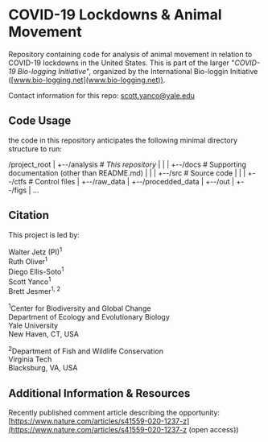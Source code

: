 # COVID-19 Lockdowns & Animal Movement

Repository containing code for analysis of animal movement in relation to COVID-19 lockdowns in the United States. This is part of the larger "*COVID-19 Bio-logging Initiative*", organized by the International Bio-loggin Initiative ([www.bio-logging.net](www.bio-logging.net)).

Contact information for this repo:  scott.yanco@yale.edu

## Code Usage

the code in this repository anticipates the following minimal directory structure to run:

/project_root
  |
  +--/analysis        # *This repository*
  |   |
  |   +--/docs   # Supporting documentation (other than README.md)
  |   |
  |   +--/src    # Source code
  |   |
  |   +--/ctfs   # Control files
  |
  +--/raw_data
  |
  +--/procedded_data
  |
  +--/out
  |
  +--/figs
  |
  ...

## Citation
This project is led by:

Walter Jetz (PI)<sup>1</sup>  
Ruth Oliver<sup>1</sup>  
Diego Ellis-Soto<sup>1</sup>  
Scott Yanco<sup>1</sup>  
Brett Jesmer<sup>1, 2</sup>  

<sup>1</sup>Center for Biodiversity and Global Change  
Department of Ecology and Evolutionary Biology  
Yale University  
New Haven, CT, USA  

<sup>2</sup>Department of Fish and Wildlife Conservation  
Virginia Tech   
Blacksburg, VA, USA  

## Additional Information & Resources

Recently published comment article describing the opportunity: [https://www.nature.com/articles/s41559-020-1237-z](https://www.nature.com/articles/s41559-020-1237-z (open access))
